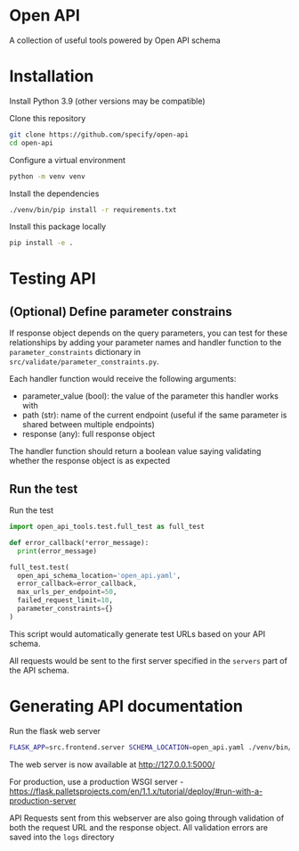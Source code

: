 # Open API
A collection of useful tools powered by Open API schema

# Installation
Install Python 3.9 (other versions may be compatible)

Clone this repository
```bash
git clone https://github.com/specify/open-api
cd open-api
```

Configure a virtual environment
```bash
python -m venv venv
```

Install the dependencies
```bash
./venv/bin/pip install -r requirements.txt
```

Install this package locally
```bash
pip install -e .
```

# Testing API

## (Optional) Define parameter constrains
If response object depends on the query parameters, you can
test for these relationships by adding your parameter names
and handler function to the `parameter_constraints` dictionary
in `src/validate/parameter_constraints.py`.

Each handler function would receive the following arguments:
* parameter_value (bool): the value of the parameter this handler
  works with
* path (str): name of the current endpoint (useful if the same
  parameter is shared between multiple endpoints)
* response (any): full response object

The handler function should return a boolean value saying validating
whether the response object is as expected

## Run the test

Run the test
```python
import open_api_tools.test.full_test as full_test

def error_callback(*error_message):
  print(error_message)

full_test.test(
  open_api_schema_location='open_api.yaml',
  error_callback=error_callback,
  max_urls_per_endpoint=50,
  failed_request_limit=10,
  parameter_constraints={}
)
```

This script would automatically generate test URLs based on
your API schema.

All requests would be sent to the first server
specified in the `servers` part of the API schema.

# Generating API documentation
Run the flask web server
```bash
FLASK_APP=src.frontend.server SCHEMA_LOCATION=open_api.yaml ./venv/bin/python -m flask run
```

The web server is now available at http://127.0.0.1:5000/

For production, use a production WSGI server -
https://flask.palletsprojects.com/en/1.1.x/tutorial/deploy/#run-with-a-production-server

API Requests sent from this webserver are also going through validation
of both the request URL and the response object. All validation errors
are saved into the `logs` directory
